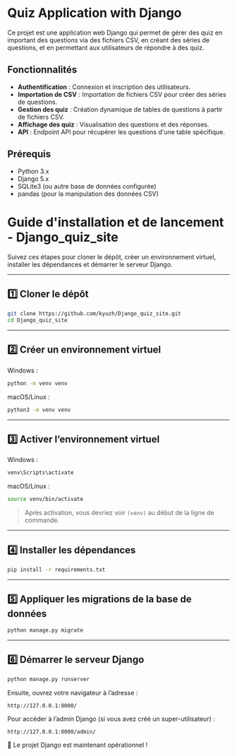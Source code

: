 # Quiz Application with Django

Ce projet est une application web Django qui permet de gérer des quiz en important des questions via des fichiers CSV, en créant des séries de questions, et en permettant aux utilisateurs de répondre à des quiz.

## Fonctionnalités

- **Authentification** : Connexion et inscription des utilisateurs.
- **Importation de CSV** : Importation de fichiers CSV pour créer des séries de questions.
- **Gestion des quiz** : Création dynamique de tables de questions à partir de fichiers CSV.
- **Affichage des quiz** : Visualisation des questions et des réponses.
- **API** : Endpoint API pour récupérer les questions d'une table spécifique.

## Prérequis

- Python 3.x
- Django 5.x
- SQLite3 (ou autre base de données configurée)
- pandas (pour la manipulation des données CSV)
# Guide d'installation et de lancement - Django_quiz_site

Suivez ces étapes pour cloner le dépôt, créer un environnement virtuel, installer les dépendances et démarrer le serveur Django.

---


## 1️⃣ Cloner le dépôt

```bash
git clone https://github.com/kyuzh/Django_quiz_site.git
cd Django_quiz_site
```

---

## 2️⃣ Créer un environnement virtuel

Windows :

```bash
python -m venv venv
```

macOS/Linux :

```bash
python3 -m venv venv
```

---

## 3️⃣ Activer l’environnement virtuel

Windows :

```bash
venv\Scripts\activate
```

macOS/Linux :

```bash
source venv/bin/activate
```

> Après activation, vous devriez voir `(venv)` au début de la ligne de commande.

---

## 4️⃣ Installer les dépendances

```bash
pip install -r requirements.txt
```

---

## 5️⃣ Appliquer les migrations de la base de données

```bash
python manage.py migrate
```

---

## 6️⃣ Démarrer le serveur Django

```bash
python manage.py runserver
```

Ensuite, ouvrez votre navigateur à l’adresse :

```
http://127.0.0.1:8000/
```

Pour accéder à l’admin Django (si vous avez créé un super-utilisateur) :

```
http://127.0.0.1:8000/admin/
```

🎉 Le projet Django est maintenant opérationnel !

